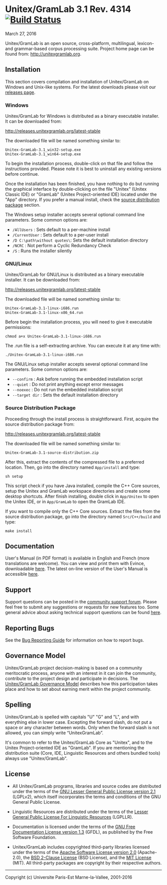 # Unitex/GramLab 3.1 Rev. 4314 [![Build Status][build-badge]][build-log]
March 27, 2016

Unitex/GramLab is an open source, cross-platform, multilingual, lexicon-
and grammar-based corpus processing suite. Project home page can be found
from: <http://unitexgramlab.org>.

## Installation

This section covers compilation and installation of Unitex/GramLab on
Windows and Unix-like systems. For the latest downloads please visit
our [releases page](http://releases.unitexgramlab.org).

### Windows

Unitex/GramLab for Windows is distributed as a binary executable
installer. It can be downloaded from:

http://releases.unitexgramlab.org/latest-stable

The downloaded file will be named something similar to:

```
Unitex-GramLab-3.1_win32-setup.exe
Unitex-GramLab-3.1_win64-setup.exe
```

To begin the installation process, double-click on that file and follow
the instructions provided. Please note it is best to uninstall any
existing versions before continue.

Once the installation has been finished, you have nothing to do but
running the graphical interface by double-clicking on the file "Unitex"
(Unitex Classic IDE) or "GramLab" (Unitex Project-oriented IDE) located
under the "App" directory. If you prefer a manual install, check the
[source distribution package]() section.

The Windows setup installer accepts several optional command line
parameters. Some common options are:

+ `/AllUsers`                 : Sets default to a per-machine install
+ `/CurrentUser`              : Sets default to a per-user install
+ `/D C:\path\without quotes\`: Sets the default installation directory
+ `/NCRC`                     : Not perform a Cyclic Redundancy Check
+ `/S`                        : Runs the installer silently

### GNU/Linux

Unitex/GramLab for GNU/Linux is distributed as a binary executable
installer. It can be downloaded from:

http://releases.unitexgramlab.org/latest-stable

The downloaded file will be named something similar to:

```
Unitex-GramLab-3.1-linux-i686.run
Unitex-GramLab-3.1-linux-x86_64.run
```

Before begin the installation process, you will need to give it
executable permissions:

```
chmod a+x Unitex-GramLab-3.1-linux-i686.run
```

The .run file is a self-extracting archive. You can execute it at any
time with:

```
./Unitex-GramLab-3.1-linux-i686.run
```

The GNU/Linux setup installer accepts several optional command line
parameters. Some common options are:

+ `--confirm`     : Ask before running the embedded installation script
+ `--quiet`       : Do not print anything except error messages
+ `--noexec`      : Do not run the embedded installation script
+ `--target dir`  : Sets the default installation directory


### Source Distribution Package

Proceeding through the install process is straightforward. First,
acquire the source distribution package from:

http://releases.unitexgramlab.org/latest-stable

The downloaded file will be named something similar to:

```
Unitex-GramLab-3.1-source-distribution.zip
```

After this, extract the contents of the compressed file to a preferred
location. Then, go into the directory named `App/install` and type:

```
sh setup
```

This script check if you have Java installed, compile the C++ Core
sources, setup the Unitex and GramLab workspace directories and create
some desktop shortcuts. After finish installing, double click in
`App/Unitex` to open the Unitex IDE, or in `App/GramLab` to open the
GramLab IDE.

If you want to compile only the C++ Core sources. Extract the files
from the source distribution package, go into the directory named
`Src/C++/build` and type:

```
make install
```

## Documentation

User's Manual (in PDF format) is available in English and French (more
translations are welcome). You can view and print them with Evince,
downloadable [here](https://wiki.gnome.org/Apps/Evince/Downloads). The
latest on-line version of the User's Manual is accessible
[here](http://docs.unitexgramlab.org).

## Support

Support questions can be posted in the [community support
forum](http://forum.unitexgramlab.org). Please feel free to submit any
suggestions or requests for new features too. Some general advice about
asking technical support questions can be found
[here](http://www.catb.org/esr/faqs/smart-questions.html).

## Reporting Bugs

See the [Bug Reporting
Guide](http://unitexgramlab.org/index.php?page=6) for information on
how to report bugs.

## Governance Model

Unitex/GramLab project decision-making is based on a community
meritocratic process, anyone with an interest in it can join the
community, contribute to the project design and participate in
decisions. The [Unitex/GramLab Governance
Model](http://governance.unitexgramlab.org) describes
how this participation takes place and how to set about earning merit
within the project community.

## Spelling

Unitex/GramLab is spelled with capitals "U" "G" and "L", and with
everything else in lower case. Excepting the forward slash, do not put
a space or any character between words. Only when the forward slash
is not allowed, you can simply write “UnitexGramLab”.

It's common to refer to the Unitex/GramLab Core as "Unitex", and to the
Unitex Project-oriented IDE as "GramLab". If you are mentioning the
distribution suite (Core, IDE, Linguistic Resources and others bundled
tools) always use "Unitex/GramLab".

## License

* All Unitex/GramLab programs, libraries and source codes are
distributed under the terms of the [GNU Lesser General Public License
version 2.1][LGPLv2] (LGPLv2), which itself incorporates the terms and
conditions of the GNU General Public License.

* Linguistic Resources are distributed under the terms of the [Lesser
General Public License For Linguistic Resources][LGPLLR] (LGPLLR).

* Documentation is licensed under the terms of the [GNU Free
Documentation License version 1.3][GFDL] (GFDL), as published by the
Free Software Foundation.

* Unitex/GramLab includes copyrighted third-party libraries licensed
under the terms of the [Apache Software License version
2.0][Apache-2.0] (Apache-2.0), the [BSD 2-Clause License][BSD-2-Clause]
(BSD License), and the [MIT License][MIT] (MIT). All third-party
packages are copyright by their respective authors.

---
Copyright (c) Universite Paris-Est Marne-la-Vallee, 2001-2016

[Apache-2.0]:   http://opensource.org/licenses/Apache-2.0
[BSD-2-Clause]: http://opensource.org/licenses/BSD-2-Clause
[GFDL]:         http://www.gnu.org/licenses/fdl-1.3.txt
[MIT]:          http://opensource.org/licenses/MIT
[LGPLLR]:       http://spdx.org/licenses/LGPLLR.html
[LGPLv2]:       http://opensource.org/licenses/lgpl-2.1
[build-badge]:  http://unitex.univ-mlv.fr/v6/badge/nightly/2016-03-27-03-00-06.svg
[build-log]:    http://unitex.univ-mlv.fr/v6/#bundle=nightly&q=2016-03-27-03-00-06
